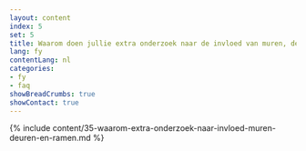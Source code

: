 ```yaml
---
layout: content
index: 5
set: 5
title: Waarom doen jullie extra onderzoek naar de invloed van muren, deuren en ramen op CoronaMelder?
lang: fy
contentLang: nl
categories:
- fy
- faq
showBreadCrumbs: true
showContact: true
---
```

{% include content/35-waarom-extra-onderzoek-naar-invloed-muren-deuren-en-ramen.md %}
